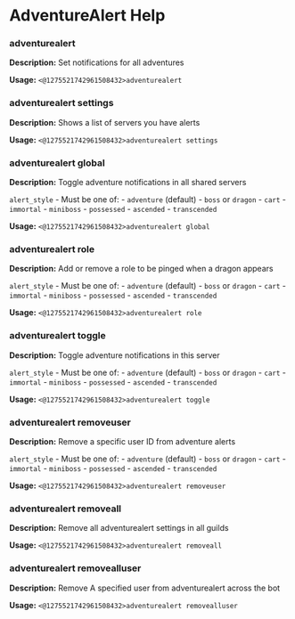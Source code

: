 # AdventureAlert Help

### adventurealert

**Description:** Set notifications for all adventures

**Usage:** `<@1275521742961508432>adventurealert`

### adventurealert settings

**Description:** Shows a list of servers you have alerts

**Usage:** `<@1275521742961508432>adventurealert settings`

### adventurealert global

**Description:** Toggle adventure notifications in all shared servers

`alert_style` - Must be one of:
    - `adventure` (default)
    - `boss` or `dragon`
    - `cart`
    - `immortal`
    - `miniboss`
    - `possessed`
    - `ascended`
    - `transcended`

**Usage:** `<@1275521742961508432>adventurealert global`

### adventurealert role

**Description:** Add or remove a role to be pinged when a dragon appears

`alert_style` - Must be one of:
    - `adventure` (default)
    - `boss` or `dragon`
    - `cart`
    - `immortal`
    - `miniboss`
    - `possessed`
    - `ascended`
    - `transcended`

**Usage:** `<@1275521742961508432>adventurealert role`

### adventurealert toggle

**Description:** Toggle adventure notifications in this server

`alert_style` - Must be one of:
    - `adventure` (default)
    - `boss` or `dragon`
    - `cart`
    - `immortal`
    - `miniboss`
    - `possessed`
    - `ascended`
    - `transcended`

**Usage:** `<@1275521742961508432>adventurealert toggle`

### adventurealert removeuser

**Description:** Remove a specific user ID from adventure alerts

`alert_style` - Must be one of:
    - `adventure` (default)
    - `boss` or `dragon`
    - `cart`
    - `immortal`
    - `miniboss`
    - `possessed`
    - `ascended`
    - `transcended`

**Usage:** `<@1275521742961508432>adventurealert removeuser`

### adventurealert removeall

**Description:** Remove all adventurealert settings in all guilds

**Usage:** `<@1275521742961508432>adventurealert removeall`

### adventurealert removealluser

**Description:** Remove A specified user from adventurealert across the bot

**Usage:** `<@1275521742961508432>adventurealert removealluser`

